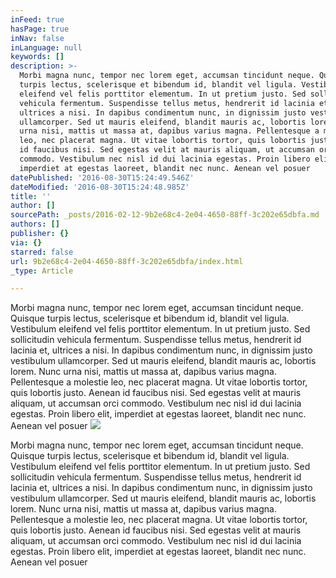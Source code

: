 ```yaml
---
inFeed: true
hasPage: true
inNav: false
inLanguage: null
keywords: []
description: >-
  Morbi magna nunc, tempor nec lorem eget, accumsan tincidunt neque. Quisque
  turpis lectus, scelerisque et bibendum id, blandit vel ligula. Vestibulum
  eleifend vel felis porttitor elementum. In ut pretium justo. Sed sollicitudin
  vehicula fermentum. Suspendisse tellus metus, hendrerit id lacinia et,
  ultrices a nisi. In dapibus condimentum nunc, in dignissim justo vestibulum
  ullamcorper. Sed ut mauris eleifend, blandit mauris ac, lobortis lorem. Nunc
  urna nisi, mattis ut massa at, dapibus varius magna. Pellentesque a molestie
  leo, nec placerat magna. Ut vitae lobortis tortor, quis lobortis justo. Aenean
  id faucibus nisi. Sed egestas velit at mauris aliquam, ut accumsan orci
  commodo. Vestibulum nec nisl id dui lacinia egestas. Proin libero elit,
  imperdiet at egestas laoreet, blandit nec nunc. Aenean vel posuer
datePublished: '2016-08-30T15:24:49.546Z'
dateModified: '2016-08-30T15:24:48.985Z'
title: ''
author: []
sourcePath: _posts/2016-02-12-9b2e68c4-2e04-4650-88ff-3c202e65dbfa.md
authors: []
publisher: {}
via: {}
starred: false
url: 9b2e68c4-2e04-4650-88ff-3c202e65dbfa/index.html
_type: Article

---
```

Morbi magna nunc, tempor nec lorem eget, accumsan tincidunt neque. Quisque turpis lectus, scelerisque et bibendum id, blandit vel ligula. Vestibulum eleifend vel felis porttitor elementum. In ut pretium justo. Sed sollicitudin vehicula fermentum. Suspendisse tellus metus, hendrerit id lacinia et, ultrices a nisi. In dapibus condimentum nunc, in dignissim justo vestibulum ullamcorper. Sed ut mauris eleifend, blandit mauris ac, lobortis lorem. Nunc urna nisi, mattis ut massa at, dapibus varius magna. Pellentesque a molestie leo, nec placerat magna. Ut vitae lobortis tortor, quis lobortis justo. Aenean id faucibus nisi. Sed egestas velit at mauris aliquam, ut accumsan orci commodo. Vestibulum nec nisl id dui lacinia egestas. Proin libero elit, imperdiet at egestas laoreet, blandit nec nunc. Aenean vel posuer
![](https://the-grid-user-content.s3-us-west-2.amazonaws.com/2d74604e-0ce5-4c98-a7db-84db62ecfca8.jpg)

Morbi magna nunc, tempor nec lorem eget, accumsan tincidunt neque. Quisque turpis lectus, scelerisque et bibendum id, blandit vel ligula. Vestibulum eleifend vel felis porttitor elementum. In ut pretium justo. Sed sollicitudin vehicula fermentum. Suspendisse tellus metus, hendrerit id lacinia et, ultrices a nisi. In dapibus condimentum nunc, in dignissim justo vestibulum ullamcorper. Sed ut mauris eleifend, blandit mauris ac, lobortis lorem. Nunc urna nisi, mattis ut massa at, dapibus varius magna. Pellentesque a molestie leo, nec placerat magna. Ut vitae lobortis tortor, quis lobortis justo. Aenean id faucibus nisi. Sed egestas velit at mauris aliquam, ut accumsan orci commodo. Vestibulum nec nisl id dui lacinia egestas. Proin libero elit, imperdiet at egestas laoreet, blandit nec nunc. Aenean vel posuer